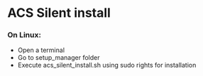 # ACS Silent install

### On Linux:

* Open a terminal
* Go to setup_manager folder
* Execute acs_silent_install.sh using sudo rights for installation
